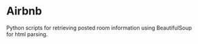 Airbnb
======
Python scripts for retrieving posted room information using BeautifulSoup for html parsing.
